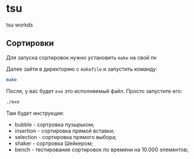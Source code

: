 # tsu
tsu workds


## Сортировки
Для запуска сортировок нужно установить `make` на свой пк

Далее зайти в директорию с `makefile` и запустить команду:
```bash
make
```

После, у вас будет `exe` это исполняемый файл. Просто запустите его:
```bash
./exe
```

Там будет инструкция:
 - bubble - сортровка пузырьком;
 - insertion - сортировка прямой вставки;
 - selection - сортировка прямого выбора;
 - shaker - сортровка Шейкером;
 - bench - тестирование сортировок по времени на 10.000 элементов;
